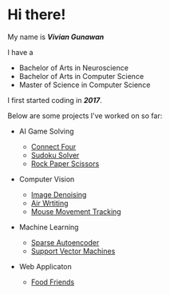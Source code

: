 # Hi there! 

My name is ***Vivian Gunawan***

I have a 
- Bachelor of Arts in Neuroscience 
- Bachelor of Arts in Computer Science
- Master of Science in Computer Science

I first started coding in ***2017***.

Below are some projects I've worked on so far:

- AI Game Solving
  - [Connect Four](https://github.com/VivianGunawan/ConnectFour )
  - [Sudoku Solver](https://github.com/VivianGunawan/SudokuSolver)
  - [Rock Paper Scissors](https://github.com/VivianGunawan/RockPaperScissors)

- Computer Vision
  - [Image Denoising](https://github.com/VivianGunawan/ImageDenoising)
  - [Air Wrtiting](https://github.com/VivianGunawan/Air-Writing)
  - [Mouse Movement Tracking](https://github.com/VivianGunawan/ComputerVisionToSupportNeuroscience)
  
- Machine Learning
  - [Sparse Autoencoder](https://github.com/VivianGunawan/Sparse-Autoencoder)
  - [Support Vector Machines](https://github.com/VivianGunawan/SupportVectorMachine)
 
- Web Applicaton
  - [Food Friends](https://github.com/VivianGunawan/FoodFriends)

